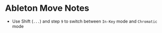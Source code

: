 # Ableton Move Notes

- Use Shift (`...`) and step `9` to switch between `In-Key` mode and `Chromatic` mode
